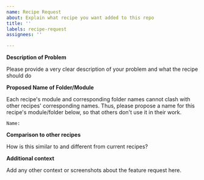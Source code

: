 ```yaml
---
name: Recipe Request
about: Explain what recipe you want added to this repo
title: ''
labels: recipe-request
assignees: ''

---
```


**Description of Problem**

Please provide a very clear description of your problem and what the recipe should do

**Proposed Name of Folder/Module**

Each recipe's module and corresponding folder names cannot clash with other recipes' corresponding names. Thus, please propose a name for this recipe's module/folder below, so that others don't use it in their work.

```
Name:
```

**Comparison to other recipes**

How is this similar to and different from current recipes?

**Additional context**

Add any other context or screenshots about the feature request here.
